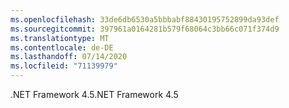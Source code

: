 ```yaml
---
ms.openlocfilehash: 33de6db6530a5bbbabf88430195752899da93def
ms.sourcegitcommit: 397961a0164281b579f68064c3bb66c071f374d9
ms.translationtype: MT
ms.contentlocale: de-DE
ms.lasthandoff: 07/14/2020
ms.locfileid: "71139979"
---
```

<span data-ttu-id="1f4ed-101">.NET Framework 4.5</span><span class="sxs-lookup"><span data-stu-id="1f4ed-101">.NET Framework 4.5</span></span>